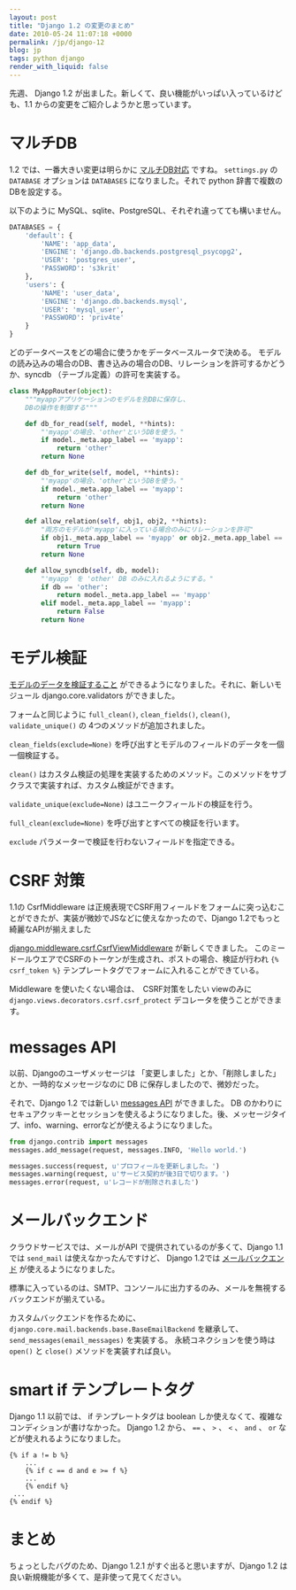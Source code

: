 ```yaml
---
layout: post
title: "Django 1.2 の変更のまとめ"
date: 2010-05-24 11:07:18 +0000
permalink: /jp/django-12
blog: jp
tags: python django
render_with_liquid: false
---
```


先週、 Django 1.2 が出ました。新しくて、良い機能がいっぱい入っているけども、1.1 からの変更をご紹介しようかと思っています。

# マルチDB

1.2 では、一番大きい変更は明らかに
[マルチDB対応](http://docs.djangoproject.com/en/dev/topics/db/multi-db/#topics-db-multi-db)
ですね。 `settings.py` の `DATABASE` オプションは `DATABASES` になりました。それで python
辞書で複数のDBを設定する。

以下のように MySQL、sqlite、PostgreSQL、それぞれ違ってても構いません。

```python
DATABASES = {
    'default': {
        'NAME': 'app_data',
        'ENGINE': 'django.db.backends.postgresql_psycopg2',
        'USER': 'postgres_user',
        'PASSWORD': 's3krit'
    },
    'users': {
        'NAME': 'user_data',
        'ENGINE': 'django.db.backends.mysql',
        'USER': 'mysql_user',
        'PASSWORD': 'priv4te'
    }
}
```

どのデータベースをどの場合に使うかをデータベースルータで決める。
モデルの読み込みの場合のDB、書き込みの場合のDB、リレーションを許可するかどうか、syncdb
（テーブル定義）の許可を実装する。

```python
class MyAppRouter(object):
    """myappアプリケーションのモデルを別DBに保存し、
    DBの操作を制御する"""

    def db_for_read(self, model, **hints):
        "'myapp'の場合、'other'というDBを使う。"
        if model._meta.app_label == 'myapp':
            return 'other'
        return None

    def db_for_write(self, model, **hints):
        "'myapp'の場合、'other'というDBを使う。"
        if model._meta.app_label == 'myapp':
            return 'other'
        return None

    def allow_relation(self, obj1, obj2, **hints):
        "両方のモデルが'myapp'に入っている場合のみにリレーションを許可"
        if obj1._meta.app_label == 'myapp' or obj2._meta.app_label == 'myapp':
            return True
        return None

    def allow_syncdb(self, db, model):
        "'myapp' を 'other' DB のみに入れるようにする。"
        if db == 'other':
            return model._meta.app_label == 'myapp'
        elif model._meta.app_label == 'myapp':
            return False
        return None
```

# モデル検証

[モデルのデータを検証すること](http://docs.djangoproject.com/en/dev/ref/models/instances/#validating-objects)
ができるようになりました。それに、新しいモジュール django.core.validators ができました。

フォームと同じように `full_clean()`, `clean_fields()`, `clean()`,
`validate_unique()` の 4つのメソッドが追加されました。

`clean_fields(exclude=None)` を呼び出すとモデルのフィールドのデータを一個一個検証する。

`clean()` はカスタム検証の処理を実装するためのメソッド。このメソッドをサブクラスで実装すれば、カスタム検証ができます。

`validate_unique(exclude=None)` はユニークフィールドの検証を行う。

`full_clean(exclude=None)` を呼び出すとすべての検証を行います。

`exclude` パラメーターで検証を行わないフィールドを指定できる。

# CSRF 対策

1.1の CsrfMiddleware
は正規表現でCSRF用フィールドをフォームに突っ込むことができたが、実装が微妙でJSなどに使えなかったので、Django
1.2でもっと綺麗なAPIが揃えました

[django.middleware.csrf.CsrfViewMiddleware](http://docs.djangoproject.com/en/dev/ref/contrib/csrf/#ref-contrib-csrf)
が新しくできました。 このミードールウエアでCSRFのトーケンが生成され、ポストの場合、検証が行われ `{% csrf_token %}`
テンプレートタグでフォームに入れることができている。

Middleware を使いたくない場合は、　CSRF対策をしたい viewのみに
`django.views.decorators.csrf.csrf_protect` デコレータを使うことができます。

# messages API

以前、Djangoのユーザメッセージは 「変更しました」とか、「削除しました」とか、一時的なメッセージなのに DB
に保存しましたので、微妙だった。

それで、Django 1.2 では新しい [messages
API](http://docs.djangoproject.com/en/dev/ref/contrib/messages/#ref-contrib-messages)
ができました。 DB
のかわりにセキュアクッキーとセッションを使えるようになりました。後、メッセージタイプ、info、warning、errorなどが使えるようになりました。

```python
from django.contrib import messages
messages.add_message(request, messages.INFO, 'Hello world.')
```

```python
messages.success(request, u'プロフィールを更新しました。')
messages.warning(request, u'サービス契約が後3日で切ります。')
messages.error(request, u'レコードが削除されました')
```

# メールバックエンド

クラウドサービスでは、メールがAPI で提供されているのが多くて、Django 1.1 では `send_mail` は使えなかったんですけど、
Django 1.2では
[メールバックエンド](http://docs.djangoproject.com/en/dev/topics/email/#topic-email-backends)
が使えるようになりました。

標準に入っているのは、SMTP、コンソールに出力するのみ、メールを無視するバックエンドが揃えている。

カスタムバックエンドを作るために、 `django.core.mail.backends.base.BaseEmailBackend`
を継承して、 `send_messages(email_messages)` を実装する。 永続コネクションを使う時は
`open()` と `close()` メソッドを実装すれば良い。

# smart if テンプレートタグ

Django 1.1 以前では、 if テンプレートタグは boolean しか使えなくて、複雑なコンディションが書けなかった。 Django
1.2 から、 `==` 、 `>` 、 `<` 、 `and` 、 `or` などが使えれるようになりました。

    {% if a != b %}
        ...
        {% if c == d and e >= f %}
        ...
        {% endif %}
     ...
    {% endif %}

# まとめ

ちょっとしたバグのため、Django 1.2.1 がすぐ出ると思いますが、Django 1.2 は良い新規機能が多くて、是非使って見てください。

